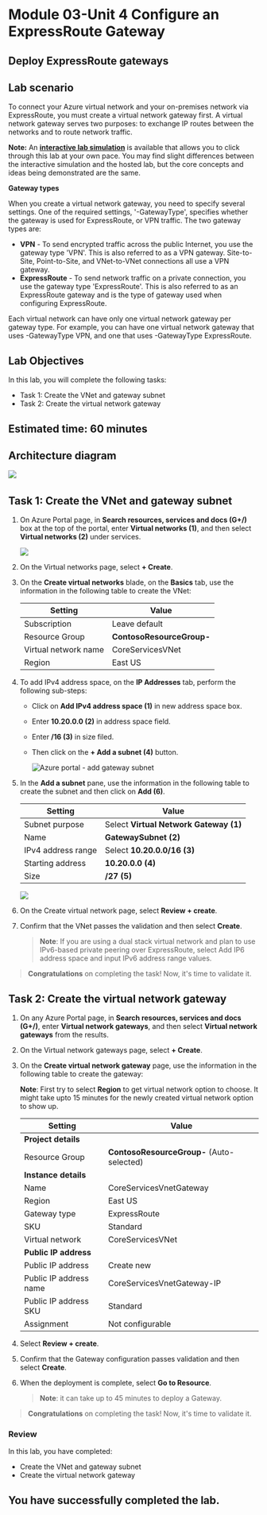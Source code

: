 # Module 03-Unit 4 Configure an ExpressRoute Gateway

## Deploy ExpressRoute gateways

## Lab scenario 

To connect your Azure virtual network and your on-premises network via ExpressRoute, you must create a virtual network gateway first. A virtual network gateway serves two purposes: to exchange IP routes between the networks and to route network traffic. 

**Note:** An **[interactive lab simulation](https://mslabs.cloudguides.com/guides/AZ-700%20Lab%20Simulation%20-%20Configure%20an%20ExpressRoute%20gateway)** is available that allows you to click through this lab at your own pace. You may find slight differences between the interactive simulation and the hosted lab, but the core concepts and ideas being demonstrated are the same.

**Gateway types**

When you create a virtual network gateway, you need to specify several settings. One of the required settings, '-GatewayType', specifies whether the gateway is used for ExpressRoute, or VPN traffic. The two gateway types are:

- **VPN** - To send encrypted traffic across the public Internet, you use the gateway type 'VPN'. This is also referred to as a VPN gateway. Site-to-Site, Point-to-Site, and VNet-to-VNet connections all use a VPN gateway.
- **ExpressRoute** - To send network traffic on a private connection, you use the gateway type 'ExpressRoute'. This is also referred to as an ExpressRoute gateway and is the type of gateway used when configuring ExpressRoute.

Each virtual network can have only one virtual network gateway per gateway type. For example, you can have one virtual network gateway that uses -GatewayType VPN, and one that uses -GatewayType ExpressRoute.


## Lab Objectives
In this lab, you will complete the following tasks:

+ Task 1: Create the VNet and gateway subnet
+ Task 2: Create the virtual network gateway

## Estimated time: 60 minutes

## Architecture diagram

   ‎![](../media/az700-m3-unit4.png)


## Task 1: Create the VNet and gateway subnet

1. On Azure Portal page, in **Search resources, services and docs (G+/)** box at the top of the portal, enter **Virtual networks (1)**, and then select **Virtual 
   networks (2)** under services.

    ![](../media/VN.png)
   
1. On the Virtual networks page, select **+ Create**.

1. On the **Create virtual networks** blade, on the **Basics** tab, use the information in the following table to create the VNet:

   | **Setting**          | **Value**                        |
   | -------------------- | -------------------------------- |
   | Subscription         | Leave default                    |
   | Resource Group       | **ContosoResourceGroup-<inject key="DeploymentID" enableCopy="false"/>**|
   | Virtual network name | CoreServicesVNet                 |
   | Region               | East US                          |

1. To add IPv4 address space, on the **IP Addresses** tab, perform the following sub-steps:
      - Click on **Add IPv4 address space (1)** in new address space box.
      - Enter **10.20.0.0 (2)** in address space field.
      - Enter **/16 (3)** in size filed.
      - Then click on the **+ Add a subnet (4)** button.

         ![Azure portal - add gateway subnet](../media/image-01.png)

1. In the **Add a subnet** pane, use the information in the following table to create the subnet and then click on **Add (6)**.

   | **Setting**                  | **Value**     |
   | ---------------------------- | ------------- |
   | Subnet purpose               | Select **Virtual Network Gateway (1)** |
   | Name                         | **GatewaySubnet (2)**  |
   | IPv4 address range           | Select **10.20.0.0/16 (3)**  |
   | Starting address             | **10.20.0.0 (4)**     |
   | Size                         | **/27 (5)**           |

    ![](../media/m3-u4-t1-s5.png)

1. On the Create virtual network page, select **Review + create**.

1. Confirm that the VNet passes the validation and then select **Create**.

   >**Note**: If you are using a dual stack virtual network and plan to use IPv6-based private peering over ExpressRoute, select Add IP6 address space and input IPv6 address range values.

> **Congratulations** on completing the task! Now, it's time to validate it.
   <validation step="4b8c0911-f548-4fa0-ad62-298ff78aa0e5" />

## Task 2: Create the virtual network gateway

1. On any Azure Portal page, in **Search resources, services and docs (G+/)**, enter **Virtual network gateways**, and then select **Virtual network gateways** from the results.

1. On the Virtual network gateways page, select **+ Create**.

1. On the **Create virtual network gateway** page, use the information in the following table to create the gateway:

   **Note**: First try to select **Region** to get virtual network option to choose. It might take upto 15 minutes for the newly created virtual network option to show up. 

   | **Setting**               | **Value**                  |
   | ------------------------- | -------------------------- |
   | **Project details**       |                            |
   | Resource Group            | **ContosoResourceGroup-<inject key="DeploymentID" enableCopy="false"/>** (Auto-selected)     |
   | **Instance details**      |                            |
   | Name                      | CoreServicesVnetGateway    |
   | Region                    | East US                    |
   | Gateway type              | ExpressRoute               |
   | SKU                       | Standard                   |
   | Virtual network           | CoreServicesVNet           |
   | **Public IP address**     |                            |
   | Public IP address         | Create new                 |
   | Public IP address name    | CoreServicesVnetGateway-IP |
   | Public IP address SKU     | Standard                   |
   | Assignment                | Not configurable           |

1. Select **Review + create**.

1. Confirm that the Gateway configuration passes validation and then select **Create**.

1. When the deployment is complete, select **Go to Resource**.

   >**Note**: it can take up to 45 minutes to deploy a Gateway.

> **Congratulations** on completing the task! Now, it's time to validate it.
   <validation step="15a76eb7-8705-4ab0-8c7d-c006a7ba304f" />

### Review
In this lab, you have completed:

- Create the VNet and gateway subnet
- Create the virtual network gateway
  
## You have successfully completed the lab.
